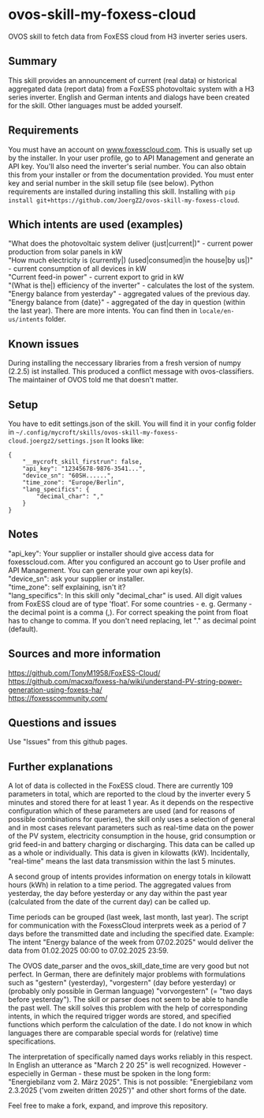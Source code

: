 # ovos-skill-my-foxess-cloud
OVOS skill to fetch data from FoxESS cloud from H3 inverter series users.
## Summary
This skill provides an announcement of current (real data) or historical aggregated data (report data) from a FoxESS photovoltaic system with a H3 series inverter. English and German intents and dialogs have been created for the skill. Other languages must be added yourself.
## Requirements
You must have an account on www.foxesscloud.com. This is usually set up by the installer. In your user profile, go to API Management and generate an API key. You'll also need the inverter's serial number. You can also obtain this from your installer or from the documentation provided. You must enter key and serial number in the skill setup file (see below). Python requirements are installed during installing this skill. Installing with ```pip install git+https://github.com/JoergZ2/ovos-skill-my-foxess-cloud```.
## Which intents are used (examples)
"What does the photovoltaic system deliver (just|current|)" - current power production from solar panels in kW  
"How much electricity is (currently|) (used|consumed|in the house|by us|)" - current consumption of all devices in kW  
"Current feed-in power" - current export to grid in kW  
"(What is the|) efficiency of the inverter" - calculates the lost of the system.
"Energy balance from yesterday" - aggregated values of the previous day.
"Energy balance from {date}" - aggregated of the day in question (within the last year).
There are more intents. You can find then in ```locale/en-us/intents``` folder.
## Known issues
During installing the neccessary libraries from a fresh version of numpy (2.2.5) ist installed. This produced a conflict message with ovos-classifiers. The maintainer of OVOS told me that doesn't matter.
## Setup
You have to edit settings.json of the skill. You will find it in your config folder in ```~/.config/mycroft/skills/ovos-skill-my-foxess-cloud.joergz2/settings.json``` It looks like:
```
{
    "__mycroft_skill_firstrun": false,
    "api_key": "12345678-9876-3541...",
    "device_sn": "60SH......",
    "time_zone": "Europe/Berlin",
    "lang_specifics": {
        "decimal_char": ","
    }
}
```
## Notes
"api_key": Your supplier or installer should give access data for foxesscloud.com. After you configured an account go to User profile and API Management. You can generate your own api key(s).  
"device_sn": ask your supplier or installer.  
"time_zone": self explaining, isn't it?  
"lang_specifics": In this skill only "decimal_char" is used. All digit values from FoxESS cloud are of type 'float'. For some countries - e. g. Germany - the decimal point is a comma (,). For correct speaking the point from float has to change to comma. If you don't need replacing, let "." as decimal point (default).  
## Sources and more information
https://github.com/TonyM1958/FoxESS-Cloud/  
https://github.com/macxq/foxess-ha/wiki/understand-PV-string-power-generation-using-foxess-ha/  
https://foxesscommunity.com/  
## Questions and issues
Use "Issues" from this github pages.
## Further explanations
A lot of data is collected in the FoxESS cloud. There are currently 109 parameters in total, which are reported to the cloud by the inverter every 5 minutes and stored there for at least 1 year. As it depends on the respective configuration which of these parameters are used (and for reasons of possible combinations for queries), the skill only uses a selection of general and in most cases relevant parameters such as real-time data on the power of the PV system, electricity consumption in the house, grid consumption or grid feed-in and battery charging or discharging. This data can be called up as a whole or individually. This data is given in kilowatts (kW). Incidentally, "real-time" means the last data transmission within the last 5 minutes.

A second group of intents provides information on energy totals in kilowatt hours (kWh) in relation to a time period. The aggregated values from yesterday, the day before yesterday or any day within the past year (calculated from the date of the current day) can be called up.

Time periods can be grouped (last week, last month, last year). The script for communication with the FoxessCloud interprets week as a period of 7 days before the transmitted date and including the specified date. Example: The intent "Energy balance of the week from 07.02.2025" would deliver the data from 01.02.2025 00:00 to 07.02.2025 23:59.

The OVOS date_parser and the ovos_skill_date_time are very good but not perfect. In German, there are definitely major problems with formulations such as "gestern" (yesterday), "vorgestern" (day before yesterday) or (probably only possible in German language) "vorvorgestern" (= "two days before yesterday"). The skill or parser does not seem to be able to handle the past well. The skill solves this problem with the help of corresponding intents, in which the required trigger words are stored, and specified functions which perform the calculation of the date. I do not know in which languages there are comparable special words for (relative) time specifications.

The interpretation of specifically named days works reliably in this respect. In English an utterance as "March 2 20 25" is well recognized. However - especielly in German - these must be spoken in the long form: "Energiebilanz vom 2. März 2025". This is not possible: "Energiebilanz vom 2.3.2025 ('vom zweiten dritten 2025')" and other short forms of the date.

Feel free to make a fork, expand, and improve this repository.